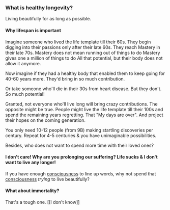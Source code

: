 ### What is healthy longevity?
Living beautifully for as long as possible.

#### Why lifespan is important
Imagine someone who lived the life template till their 60s.
They begin digging into their passions only after their late 60s. 
They reach Mastery in their late 70s. 
Mastery does not mean running out of things to do
Mastery gives one a million of things to do
All that potential, but their body does not allow it anymore.

Now imagine if they had a healthy body that enabled them to keep going for 40-60 years more.
They'd bring in so much contribution.

Or take someone who'll die in their 30s from heart disease. 
But they don't.
So much potential!

Granted, not everyone who'll live long will bring crazy contributions. 
The opposite might be true. 
People might live the life template till their 100s and spend the remaining years regretting.
That "My days are over".
And project their hopes on the coming generation.

You only need 10-12 people (from 9B) making startling discoveries per century. Repeat for 4-5 centuries & you have unimaginable possibilities.

Besides, who does not want to spend more time with their loved ones?

#### I don't care! Why are you prolonging our suffering? Life sucks & I don't want to live any longer!
If you have enough [consciousness](consciousness.md) to line up words, why not spend that  [consciousness](consciousness.md) *trying* to live beautifully?

#### What about immortality?
That's a tough one. [[I don't know]]

